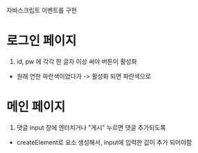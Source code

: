 자바스크립트 이벤트를 구현

# 로그인 페이지

1. id, pw 에 각각 한 글자 이상 써야 버튼이 활성화
- 원래 연한 파란색이었다가 -> 활성화 되면 파란색으로

# 메인 페이지
1. 댓글 input 창에 엔터치거나 "게시" 누르면 댓글 추가되도록
- createElement로 요소 생성해서, input에 입력한 값이 추가 되어야함

